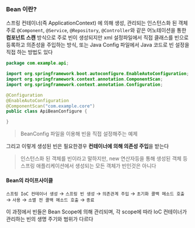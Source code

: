 ### Bean 이란?

스프링 컨테이너(즉 ApplicationContext) 에 의해 생성, 관리되는 인스턴스화 된 객체  
주로 `@Component`, `@Service`, `@Repository`, `@Controller`와 같은 어노테이션을 통한 **컴포넌트 스캔** 방식으로 주로 빈이 생성되지만
xml 설정파일에서 직접 클래스를 빈으로 등록하고 의존성을 주입하는 방식, 또는 Java Config 파일에서 Java 코드로 빈 설정을 직접 하는 방법도 있다

```java
package com.example.api;

import org.springframework.boot.autoconfigure.EnableAutoConfiguration;
import org.springframework.context.annotation.ComponentScan;
import org.springframework.context.annotation.Configuration;

@Configuration
@EnableAutoConfiguration
@ComponentScan("com.example.core")
public class ApiBeanConfigure {

}
```

> BeanConfig 파일을 이용해 빈을 직접 설정해주는 예제

그리고 이렇게 생성된 빈은 필요한경우 **컨테이너에 의해 의존성 주입**을 받는다

> 인스턴스화 된 객체를 빈이라고 말하지만, new 연산자등을 통해 생성된 객체 등 스프링 애플리케이션에서 생성되는 모든 객체가 빈인것은 아니다

#### Bean의 라이프사이클

`스프링 IoC 컨테이너 생성` → `스프링 빈 생성` → `의존관계 주입` → `초기화 콜백 메소드 호출` → `사용` → `소멸 전 콜백 메소드 호출` → `종료`

이 과정에서 빈들은 Bean Scope에 의해 관리되며, 각 scope에 따라 IoC 컨테이너가 관리하는 빈의 생명 주기와 범위가 다르다
